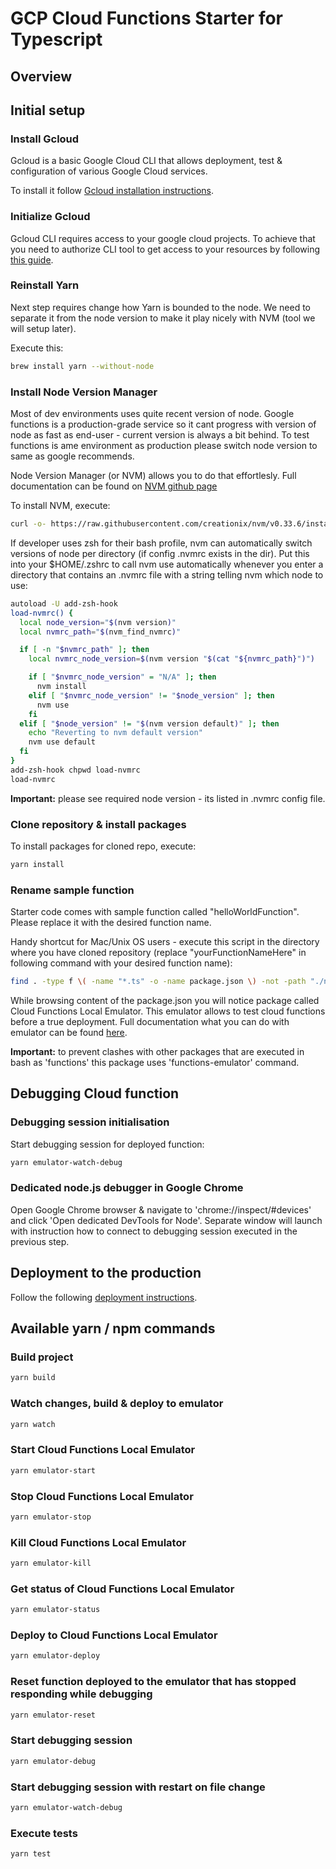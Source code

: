 # GCP Cloud Functions Starter for Typescript
## Overview
## Initial setup
### Install Gcloud
Gcloud is a basic Google Cloud CLI that allows deployment, 
test & configuration of various Google Cloud services. 

To install it follow [Gcloud installation instructions](https://cloud.google.com/sdk/downloads#interactive).

### Initialize Gcloud
Gcloud CLI requires access to your google cloud projects. 
To achieve that you need to authorize CLI tool to get access to your resources by following [this guide](https://cloud.google.com/sdk/docs/initializing). 

### Reinstall Yarn
Next step requires change how Yarn is bounded to the node. We need to separate it from the node version 
to make it play nicely with NVM (tool we will setup later).

Execute this: 
```bash
brew install yarn --without-node
```

### Install Node Version Manager
Most of dev environments uses quite recent version of node. 
Google functions is a production-grade service so it cant progress with version of node as fast as end-user - current 
version is always a bit behind. To test functions is ame environment as production please switch 
node version to same as google recommends.

Node Version Manager (or NVM) allows you to do that effortlesly.
Full documentation can be found on [NVM github page](https://github.com/creationix/nvm/blob/master/README.md)

To install NVM, execute:
```bash
curl -o- https://raw.githubusercontent.com/creationix/nvm/v0.33.6/install.sh | bash
```

If developer uses zsh for their bash profile, nvm can automatically switch versions of node per 
directory (if config .nvmrc exists in the dir). Put this into your $HOME/.zshrc to call nvm 
use automatically whenever you enter a directory that contains an .nvmrc file with a string 
telling nvm which node to use:
```bash
autoload -U add-zsh-hook
load-nvmrc() {
  local node_version="$(nvm version)"
  local nvmrc_path="$(nvm_find_nvmrc)"

  if [ -n "$nvmrc_path" ]; then
    local nvmrc_node_version=$(nvm version "$(cat "${nvmrc_path}")")

    if [ "$nvmrc_node_version" = "N/A" ]; then
      nvm install
    elif [ "$nvmrc_node_version" != "$node_version" ]; then
      nvm use
    fi
  elif [ "$node_version" != "$(nvm version default)" ]; then
    echo "Reverting to nvm default version"
    nvm use default
  fi
}
add-zsh-hook chpwd load-nvmrc
load-nvmrc
```

**Important:** please see required node version - its listed in .nvmrc config file.


### Clone repository & install packages
To install packages for cloned repo, execute:
```bash
yarn install
```

### Rename sample function
Starter code comes with sample function called "helloWorldFunction".
Please replace it with the desired function name.

Handy shortcut for Mac/Unix OS users - execute this script in the directory 
where you have cloned repository (replace "yourFunctionNameHere" in following command with your 
desired function name):
```bash
find . -type f \( -name "*.ts" -o -name package.json \) -not -path "./node_modules/*" -exec sed -i '' 's/helloWorldFunction/yourFunctionNameHere/g' {} \;
```

While browsing content of the package.json you will notice package called Cloud Functions Local Emulator. This emulator allows to test cloud functions before a true deployment.
Full documentation what you can do with emulator can be found [here](https://cloud.google.com/functions/docs/emulator).

**Important:** to prevent clashes with other packages that are executed in bash as 'functions' 
this package uses 'functions-emulator' command.

## Debugging Cloud function
### Debugging session initialisation
Start debugging session for deployed function:
```bash
yarn emulator-watch-debug
```
### Dedicated node.js debugger in Google Chrome 
Open Google Chrome browser & navigate to 'chrome://inspect/#devices' and click 
'Open dedicated DevTools for Node'. Separate window will launch with instruction 
how to connect to debugging session executed in the previous step. 

## Deployment to the production
Follow the following [deployment instructions](https://cloud.google.com/functions/docs/deploying/filesystem). 

## Available yarn / npm commands
### Build project
```bash
yarn build
```
### Watch changes, build & deploy to emulator
```bash
yarn watch
```
### Start Cloud Functions Local Emulator
```bash
yarn emulator-start
```
### Stop Cloud Functions Local Emulator 
```bash
yarn emulator-stop
```
### Kill Cloud Functions Local Emulator
```bash
yarn emulator-kill
```
### Get status of Cloud Functions Local Emulator
```bash
yarn emulator-status
```
### Deploy to Cloud Functions Local Emulator
```bash
yarn emulator-deploy
```
### Reset function deployed to the emulator that has stopped responding while debugging 
```bash
yarn emulator-reset
```
### Start debugging session
```bash
yarn emulator-debug
```
### Start debugging session with restart on file change
```bash
yarn emulator-watch-debug
```
### Execute tests
```bash
yarn test
```
